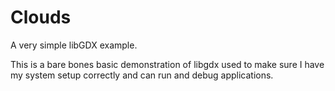 # Clouds
A very simple libGDX example.

This is a bare bones basic demonstration of libgdx used to make sure I have my system setup correctly and can run and debug applications.
